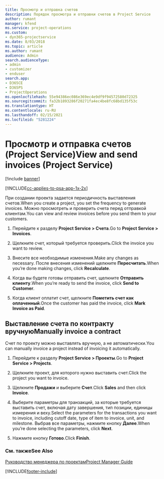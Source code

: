 ```yaml
---
title: Просмотр и отправка счетов
description: Порядок просмотра и отправки счетов в Project Service
author: rumant
manager: kfend
ms.service: project-operations
ms.custom:
- dyn365-projectservice
ms.date: 8/03/2018
ms.topic: article
ms.author: rumant
audience: Admin
search.audienceType:
- admin
- customizer
- enduser
search.app:
- D365CE
- D365PS
- ProjectOperations
ms.openlocfilehash: 55e94386ec086e369ec4e9df9f94572580d72325
ms.sourcegitcommit: fa32b1893286f20271fa4ec4be8fc68bd135f53c
ms.translationtype: HT
ms.contentlocale: ru-RU
ms.lasthandoff: 02/15/2021
ms.locfileid: "5281224"
---
```

# <a name="view-and-send-invoices-project-service"></a><span data-ttu-id="4b6f3-103">Просмотр и отправка счетов (Project Service)</span><span class="sxs-lookup"><span data-stu-id="4b6f3-103">View and send invoices (Project Service)</span></span>

[!include [banner](../includes/psa-now-project-operations.md)]

[!INCLUDE[cc-applies-to-psa-app-1x-2x](../includes/cc-applies-to-psa-app-1x-2x.md)]

<span data-ttu-id="4b6f3-104">При создании проекта задается периодичность выставления счетов.</span><span class="sxs-lookup"><span data-stu-id="4b6f3-104">When you create a project, you set the frequency to generate invoices.</span></span> <span data-ttu-id="4b6f3-105">Можно просмотреть и проверить счета перед отправкой клиентам.</span><span class="sxs-lookup"><span data-stu-id="4b6f3-105">You can view and review invoices before you send them to your customers.</span></span>  
  
1.  <span data-ttu-id="4b6f3-106">Перейдите к разделу **Project Service > Счета**.</span><span class="sxs-lookup"><span data-stu-id="4b6f3-106">Go to **Project Service > Invoices**.</span></span>  
  
2.  <span data-ttu-id="4b6f3-107">Щелкните счет, который требуется проверить.</span><span class="sxs-lookup"><span data-stu-id="4b6f3-107">Click the invoice you want to review.</span></span>  
  
3.  <span data-ttu-id="4b6f3-108">Внесите все необходимые изменения.</span><span class="sxs-lookup"><span data-stu-id="4b6f3-108">Make any changes as necessary.</span></span> <span data-ttu-id="4b6f3-109">После внесения изменений щелкните **Пересчитать**.</span><span class="sxs-lookup"><span data-stu-id="4b6f3-109">When you’re done making changes, click **Recalculate**.</span></span>  
  
4.  <span data-ttu-id="4b6f3-110">Когда вы будете готовы отправить счет, щелкните **Отправить клиенту**.</span><span class="sxs-lookup"><span data-stu-id="4b6f3-110">When you’re ready to send the invoice, click **Send to Customer**.</span></span>  
  
5.  <span data-ttu-id="4b6f3-111">Когда клиент оплатит счет, щелкните **Пометить счет как оплаченный**.</span><span class="sxs-lookup"><span data-stu-id="4b6f3-111">Once the customer has paid the invoice, click **Mark Invoice as Paid**.</span></span>  
  
## <a name="manually-invoice-a-contract"></a><span data-ttu-id="4b6f3-112">Выставление счета по контракту вручную</span><span class="sxs-lookup"><span data-stu-id="4b6f3-112">Manually invoice a contract</span></span>  
 <span data-ttu-id="4b6f3-113">Счет по проекту можно выставлять вручную, а не автоматически.</span><span class="sxs-lookup"><span data-stu-id="4b6f3-113">You can manually invoice a project instead of invoicing it automatically.</span></span>  
  
1.  <span data-ttu-id="4b6f3-114">Перейдите к разделу **Project Service > Проекты**.</span><span class="sxs-lookup"><span data-stu-id="4b6f3-114">Go to **Project Service > Projects**.</span></span>  
  
2.  <span data-ttu-id="4b6f3-115">Щелкните проект, для которого нужно выставить счет.</span><span class="sxs-lookup"><span data-stu-id="4b6f3-115">Click the project you want to invoice.</span></span>  
  
3.  <span data-ttu-id="4b6f3-116">Щелкните **Продажи** и выберите **Счет**.</span><span class="sxs-lookup"><span data-stu-id="4b6f3-116">Click **Sales** and then click **Invoice**.</span></span>  
  
4.  <span data-ttu-id="4b6f3-117">Выберите параметры для транзакций, за которые требуется выставить счет, включая дату завершения, тип позиции, единицы измерения и веху.</span><span class="sxs-lookup"><span data-stu-id="4b6f3-117">Select the parameters for the transactions you want to invoice, including cutoff date, type of item to invoice, unit, and milestone.</span></span> <span data-ttu-id="4b6f3-118">Выбрав все параметры, нажмите кнопку **Далее**.</span><span class="sxs-lookup"><span data-stu-id="4b6f3-118">When you’re done selecting the parameters, click **Next**.</span></span>  
  
5.  <span data-ttu-id="4b6f3-119">Нажмите кнопку **Готово**.</span><span class="sxs-lookup"><span data-stu-id="4b6f3-119">Click **Finish**.</span></span>  
  
### <a name="see-also"></a><span data-ttu-id="4b6f3-120">См. также</span><span class="sxs-lookup"><span data-stu-id="4b6f3-120">See Also</span></span>  
 [<span data-ttu-id="4b6f3-121">Руководство менеджера по проектам</span><span class="sxs-lookup"><span data-stu-id="4b6f3-121">Project Manager Guide</span></span>](../psa/project-manager-guide.md)


[!INCLUDE[footer-include](../includes/footer-banner.md)]